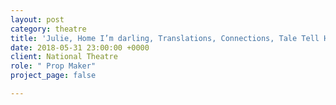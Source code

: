 ```yaml
---
layout: post
category: theatre
title: 'Julie, Home I’m darling, Translations, Connections, Tale Tell Heart, Tartuffe '
date: 2018-05-31 23:00:00 +0000
client: National Theatre
role: " Prop Maker"
project_page: false

---
```

